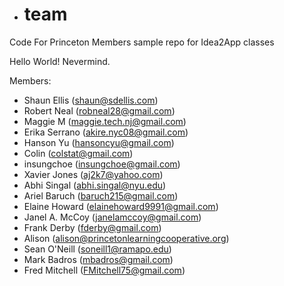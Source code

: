 

- # team
Code For Princeton Members sample repo for Idea2App classes


Hello World! Nevermind.

Members:
  - Shaun Ellis (shaun@sdellis.com)
  - Robert Neal (robneal28@gmail.com)
  - Maggie M (maggie.tech.nj@gmail.com)
  - Erika Serrano (akire.nyc08@gmail.com)
  - Hanson Yu (hansoncyu@gmail.com)
  - Colin (colstat@gmail.com)
  - insungchoe (insungchoe@gmail.com)
  - Xavier Jones (aj2k7@yahoo.com)
  - Abhi Singal (abhi.singal@nyu.edu)
  - Ariel Baruch (baruch215@gmail.com)
  - Elaine Howard (elainehoward9991@gmail.com)
  - Janel A. McCoy (janelamccoy@gmail.com)
  - Frank Derby (fderby@gmail.com)
  - Alison (alison@princetonlearningcooperative.org)
  - Sean O'Neill (soneill1@ramapo.edu)
  - Mark Badros (mbadros@gmail.com)
  - Fred Mitchell (FMitchell75@gmail.com)

